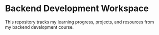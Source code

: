 # Backend Development Workspace
This repository tracks my learning progress, projects, and resources from my backend development course.

